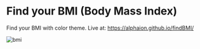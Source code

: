 # Find your BMI (Body Mass Index)
Find your BMI with color theme.
Live at: https://alphaion.github.io/findBMI/

![bmi](https://user-images.githubusercontent.com/57044551/117648072-68c1fe00-b1ab-11eb-920d-9d6a7374dc72.png)
